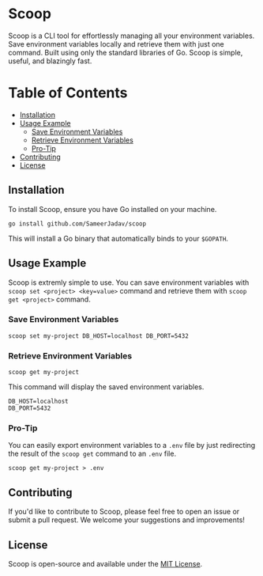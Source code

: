 # Scoop

Scoop is a CLI tool for effortlessly managing all your environment variables. Save environment variables locally and retrieve them with just one command. Built using only the standard libraries of Go. Scoop is simple, useful, and blazingly fast.

# Table of Contents

- [Installation](#installation)
- [Usage Example](#usage-example)
  - [Save Environment Variables](#save-environment-variables)
  - [Retrieve Environment Variables](#retrieve-environment-variables)
  - [Pro-Tip](#pro-tip)
- [Contributing](#contributing)
- [License](#license)

## Installation

To install Scoop, ensure you have Go installed on your machine.

```
go install github.com/SameerJadav/scoop
```

This will install a Go binary that automatically binds to your `$GOPATH`.

## Usage Example

Scoop is extremly simple to use. You can save environment variables with `scoop set <project> <key=value>` command and retrieve them with `scoop get <project>` command.

### Save Environment Variables

```
scoop set my-project DB_HOST=localhost DB_PORT=5432
```

### Retrieve Environment Variables

```
scoop get my-project
```

This command will display the saved environment variables.

```
DB_HOST=localhost
DB_PORT=5432
```

### Pro-Tip

You can easily export environment variables to a `.env` file by just redirecting the result of the `scoop get` command to an `.env` file.

```
scoop get my-project > .env
```

## Contributing

If you'd like to contribute to Scoop, please feel free to open an issue or submit a pull request. We welcome your suggestions and improvements!

## License

Scoop is open-source and available under the [MIT License](./LICENSE).
